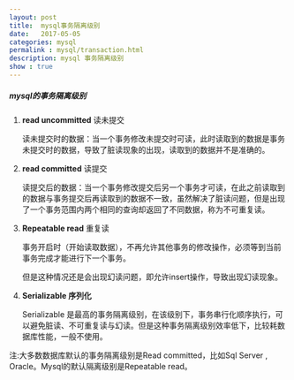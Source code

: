 ```yaml
---
layout: post
title:  mysql事务隔离级别
date:   2017-05-05
categories: mysql
permalink : mysql/transaction.html
description: mysql 事务隔离级别
show : true
---
```


##### mysql的事务隔离级别

1. **read uncommitted** 读未提交

   读未提交时的数据：当一个事务修改未提交时可读，此时读取到的数据是事务未提交时的数据，导致了脏读现象的出现，读取到的数据并不是准确的。

2. **read committed** 读提交

   读提交后的数据：当一个事务修改提交后另一个事务才可读，在此之前读取到的数据与事务提交后再读取到的数据不一致，虽然解决了脏读问题，但是出现了一个事务范围内两个相同的查询却返回了不同数据，称为不可重复读。

3. **Repeatable read** 重复读

   事务开启时（开始读取数据），不再允许其他事务的修改操作，必须等到当前事务完成才能进行下一个事务。

   但是这种情况还是会出现幻读问题，即允许insert操作，导致出现幻读现象。

4. **Serializable 序列化**

   Serializable 是最高的事务隔离级别，在该级别下，事务串行化顺序执行，可以避免脏读、不可重复读与幻读。但是这种事务隔离级别效率低下，比较耗数据库性能，一般不使用。

注:大多数数据库默认的事务隔离级别是Read committed，比如Sql Server , Oracle。Mysql的默认隔离级别是Repeatable read。






